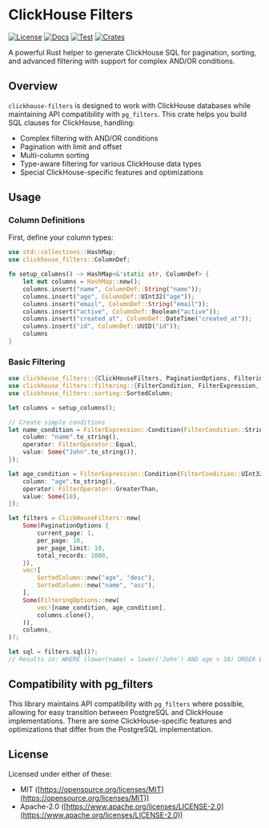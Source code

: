 
# ClickHouse Filters

[![License](https://img.shields.io/badge/license-MIT%2FApache-blue.svg)](https://github.com/kingsleyh/clickhouse-filters#license)
[![Docs](https://docs.rs/clickhouse-filters/badge.svg)](https://docs.rs/clickhouse-filters/latest/clickhouse_filters/)
[![Test](https://github.com/kingsleyh/clickhouse-filters/actions/workflows/ci.yml/badge.svg?branch=main)](https://github.com/kingsleyh/clickhouse-filters/actions/workflows/ci.yml)
[![Crates](https://img.shields.io/crates/v/clickhouse-filters.svg)](https://crates.io/crates/clickhouse-filters)

A powerful Rust helper to generate ClickHouse SQL for pagination, sorting, and advanced filtering with support for complex AND/OR conditions.

## Overview

`clickhouse-filters` is designed to work with ClickHouse databases while maintaining API compatibility with `pg_filters`. This crate helps you build SQL clauses for ClickHouse, handling:

- Complex filtering with AND/OR conditions
- Pagination with limit and offset
- Multi-column sorting
- Type-aware filtering for various ClickHouse data types
- Special ClickHouse-specific features and optimizations

## Usage

### Column Definitions

First, define your column types:

```rust
use std::collections::HashMap;
use clickhouse_filters::ColumnDef;

fn setup_columns() -> HashMap<&'static str, ColumnDef> {
    let mut columns = HashMap::new();
    columns.insert("name", ColumnDef::String("name"));
    columns.insert("age", ColumnDef::UInt32("age"));
    columns.insert("email", ColumnDef::String("email"));
    columns.insert("active", ColumnDef::Boolean("active"));
    columns.insert("created_at", ColumnDef::DateTime("created_at"));
    columns.insert("id", ColumnDef::UUID("id"));
    columns
}
```

### Basic Filtering

```rust
use clickhouse_filters::{ClickHouseFilters, PaginationOptions, FilteringOptions, ColumnDef};
use clickhouse_filters::filtering::{FilterCondition, FilterExpression, FilterOperator};
use clickhouse_filters::sorting::SortedColumn;

let columns = setup_columns();

// Create simple conditions
let name_condition = FilterExpression::Condition(FilterCondition::StringValue {
    column: "name".to_string(),
    operator: FilterOperator::Equal,
    value: Some("John".to_string()),
});

let age_condition = FilterExpression::Condition(FilterCondition::UInt32Value {
    column: "age".to_string(),
    operator: FilterOperator::GreaterThan,
    value: Some(18),
});

let filters = ClickHouseFilters::new(
    Some(PaginationOptions {
        current_page: 1,
        per_page: 10,
        per_page_limit: 10,
        total_records: 1000,
    }),
    vec![
        SortedColumn::new("age", "desc"),
        SortedColumn::new("name", "asc"),
    ],
    Some(FilteringOptions::new(
        vec![name_condition, age_condition],
        columns.clone(),
    )),
    columns,
)?;

let sql = filters.sql()?;
// Results in: WHERE (lower(name) = lower('John') AND age > 18) ORDER BY age DESC, name ASC LIMIT 10 OFFSET 0
```

## Compatibility with pg_filters

This library maintains API compatibility with `pg_filters` where possible, allowing for easy transition between PostgreSQL and ClickHouse implementations. There are some ClickHouse-specific features and optimizations that differ from the PostgreSQL implementation.

## License

Licensed under either of these:
- MIT ([https://opensource.org/licenses/MIT](https://opensource.org/licenses/MIT))
- Apache-2.0 ([https://www.apache.org/licenses/LICENSE-2.0](https://www.apache.org/licenses/LICENSE-2.0))
